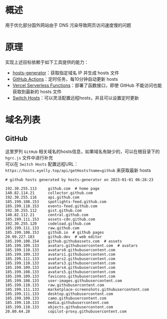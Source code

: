 
# 概述
用于优化部分国外网站由于 DNS 污染导致网页访问速度慢的问题
# 原理
实现上述目标依赖于如下工具提供的能力：
* [hosts-generator](https://github.com/eyelly-wu/hosts-generator)：获取指定域名 IP 并生成 hosts 文件
* [GitHub Actions](https://github.com/features/actions)：定时任务，每10分钟自动更新 hosts
* [Vercel Serverless Functions](https://vercel.com/docs/concepts/functions/serverless-functions)：部署了函数接口，即使 GitHub 不能访问也能获取到最新的 hosts 文件
* [Switch Hosts](https://swh.app/zh)：可以灵活配置远程hosts，并且可以设置定时更新

# 域名列表

## GitHub
这里罗列 `GitHub` 相关域名的hosts信息，如果域名有缺少的，可以在根目录下的 `hgrc.js` 文件中进行补充<br />可以在 `Switch Hosts` 配置远程URL：`https://hosts.eyelly.top/api/getHosts?name=github` 来获取最新 hosts
```text
# github hosts generated by hosts-generator on 2023-01-01 06:28:23

192.30.255.113     github.com  # home page
140.82.114.21      collector.github.com  
192.30.255.116     api.github.com  
185.199.108.153    spotlights-feed.github.com  
185.199.110.153    events-feed.github.com  
192.30.255.112     gist.github.com  
140.82.112.21      central.github.com  
185.199.111.153    assets-cdn.github.com  
192.30.255.120     codeload.github.com  
185.199.111.133    raw.github.com  
185.199.108.153    github.io  # github pages
20.99.227.183      github.dev  # web editor
185.199.108.154    github.githubassets.com  # assets
185.199.109.133    avatars.githubusercontent.com  # avatars
185.199.110.133    avatars0.githubusercontent.com  
185.199.109.133    avatars1.githubusercontent.com  
185.199.111.133    avatars2.githubusercontent.com  
185.199.110.133    avatars3.githubusercontent.com  
185.199.109.133    avatars4.githubusercontent.com  
185.199.108.133    avatars5.githubusercontent.com  
185.199.109.133    favicons.githubusercontent.com  
185.199.108.133    user-images.githubusercontent.com  
185.199.110.133    raw.githubusercontent.com  
185.199.111.133    marketplace-screenshots.githubusercontent.com  
185.199.111.133    desktop.githubusercontent.com  
185.199.109.133    camo.githubusercontent.com  
185.199.110.133    media.githubusercontent.com  
185.199.110.133    objects.githubusercontent.com  
20.80.64.28        copilot-proxy.githubusercontent.com  
```

